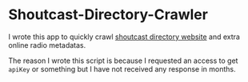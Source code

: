 # Shoutcast-Directory-Crawler

I wrote this app to quickly crawl [shoutcast directory website](https://directory.shoutcast.com/) and extra online radio metadatas.


The reason I wrote this script is because I requested an access to get `apiKey` or something but I have not received any response in months.
